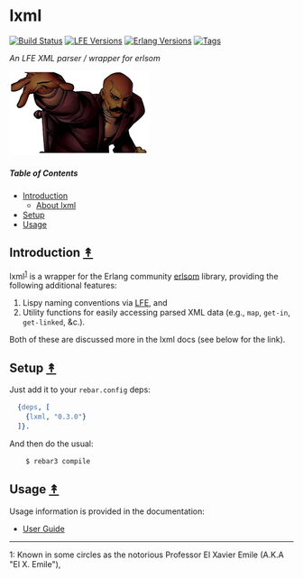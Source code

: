 # lxml

[![Build Status][gh-actions-badge]][gh-actions]
[![LFE Versions][lfe badge]][lfe]
[![Erlang Versions][erlang badge]][versions]
[![Tags][github tags badge]][github tags]

*An LFE XML parser / wrapper for erlsom*

[![Project logo][logo]][logo]

##### Table of Contents

* [Introduction](#introduction-)
  * [About lxml](#about-lxml-)
* [Setup](#setup-)
* [Usage](#usage-)


## Introduction [&#x219F;](#table-of-contents)

lxml<sup>[1](#footnote1)</sup> is a wrapper for the Erlang community
[erlsom](https://github.com/willemdj/erlsom) library, providing the following
additional features:

1. Lispy naming conventions via [LFE][lfe], and
2. Utility functions for easily accessing parsed XML data
   (e.g., `map`, `get-in`, `get-linked`, &c.).

Both of these are discussed more in the lxml docs (see below for the link).


## Setup [&#x219F;](#table-of-contents)

Just add it to your ``rebar.config`` deps:

```erlang
  {deps, [
    {lxml, "0.3.0"}
  ]}.
```

And then do the usual:

```bash
    $ rebar3 compile
```


## Usage [&#x219F;](#table-of-contents)

Usage information is provided in the documentation:

* [User Guide](http://lfex.github.io/lxml/current/user-guide)


---

<a name="footnote1">1</a>: Known in some circles as the notorious Professor El Xavier Emile (A.K.A "El X. Emile"),

[//]: ---Named-Links---

[org]: https://github.com/lfex
[github]: https://github.com/lfex/lxml
[gitlab]: https://gitlab.com/lfex/lxml
[gh-actions-badge]: https://github.com/lfex/lxml/workflows/ci%2Fcd/badge.svg
[gh-actions]: https://github.com/lfex/lxml/actions
[logo]: priv/images/professor-xavier-emile.png
[lfe]: https://github.com/lfe/lfe
[lfe badge]: https://img.shields.io/badge/lfe-2.0-blue.svg
[erlang badge]: https://img.shields.io/badge/erlang-19%20to%2024-blue.svg
[versions]: https://github.com/lfex/lxml/blob/master/.github/workflows/cicd.yml
[github tags]: https://github.com/lfex/lxml/tags
[github tags badge]: https://img.shields.io/github/tag/lfex/lxml.svg
[github downloads]: https://img.shields.io/github/downloads/lfex/lxml/total.svg
[hex badge]: https://img.shields.io/hexpm/v/lxml.svg?maxAge=2592000
[hex package]: https://hex.pm/packages/lxml
[hex downloads]: https://img.shields.io/hexpm/dt/lxml.svg

